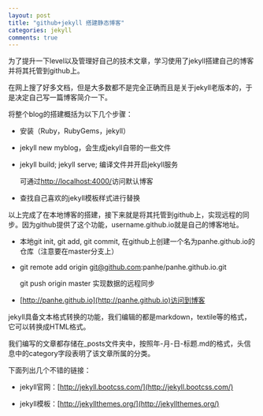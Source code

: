```yaml
---
layout: post
title: "github+jekyll 搭建静态博客"
categories: jekyll
comments: true
---
```

为了提升一下level以及管理好自己的技术文章，学习使用了jekyll搭建自己的博客并将其托管到github上。

在网上搜了好多文档，但是大多数都不是完全正确而且是关于jekyll老版本的，于是决定自己写一篇博客简介一下。

将整个blog的搭建概括为以下几个步骤：

- 安装（Ruby，RubyGems，jekyll）

- jekyll new myblog，会生成jekyll自带的一些文件

- jekyll build; jekyll serve; 编译文件并开启jekyll服务

  可通过[http://localhost:4000/](http://localhost:4000/)访问默认博客
  
- 查找自己喜欢的jekyll模板样式进行替换

以上完成了在本地博客的搭建，接下来就是将其托管到github上，实现远程的同步。因为github提供了这个功能，username.github.io就是自己的博客地址。

- 本地git init, git add, git commit, 在github上创建一个名为panhe.github.io的仓库（注意要在master分支上）

- git remote add origin git@github.com:panhe/panhe.github.io.git

  git push origin master 实现数据的远程同步
  
- [http://panhe.github.io](http://panhe.github.io)访问到博客


jekyll具备文本格式转换的功能，我们编辑的都是markdown，textile等的格式，它可以转换成HTML格式。

我们编写的文章都存储在_posts文件夹中，按照年-月-日-标题.md的格式，头信息中的category字段表明了该文章所属的分类。



下面列出几个不错的链接：

- jekyll官网：[http://jekyll.bootcss.com/](http://jekyll.bootcss.com/)

- jekyll模板：[http://jekyllthemes.org/](http://jekyllthemes.org/)


